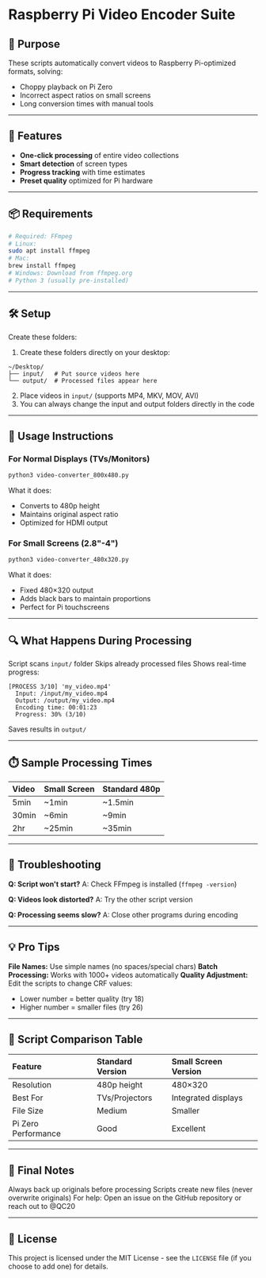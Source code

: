 # Raspberry Pi Video Encoder Suite

## 🎯 Purpose
These scripts automatically convert videos to Raspberry Pi-optimized formats, solving:
- Choppy playback on Pi Zero
- Incorrect aspect ratios on small screens
- Long conversion times with manual tools

---

## 🌟 Features
- **One-click processing** of entire video collections
- **Smart detection** of screen types
- **Progress tracking** with time estimates
- **Preset quality** optimized for Pi hardware

---

## 📦 Requirements

```bash
# Required: FFmpeg
# Linux:
sudo apt install ffmpeg
# Mac:
brew install ffmpeg
# Windows: Download from ffmpeg.org
# Python 3 (usually pre-installed)
```

---

## 🛠 Setup
Create these folders:

1. Create these folders directly on your desktop:
```text
~/Desktop/
├── input/   # Put source videos here
└── output/  # Processed files appear here
```
2. Place videos in `input/` (supports MP4, MKV, MOV, AVI)
3. You can always change the input and output folders directly in the code

---

## 🚀 Usage Instructions

### For Normal Displays (TVs/Monitors)

```bash
python3 video-converter_800x480.py
```
What it does:
- Converts to 480p height
- Maintains original aspect ratio
- Optimized for HDMI output

### For Small Screens (2.8"-4")

```bash
python3 video-converter_480x320.py
```
What it does:
- Fixed 480×320 output
- Adds black bars to maintain proportions
- Perfect for Pi touchscreens

---

## 🔍 What Happens During Processing
Script scans `input/` folder
Skips already processed files
Shows real-time progress:

```text
[PROCESS 3/10] 'my_video.mp4'
  Input: /input/my_video.mp4
  Output: /output/my_video.mp4
  Encoding time: 00:01:23
  Progress: 30% (3/10)
```
Saves results in `output/`

---

## ⏱️ Sample Processing Times

| Video | Small Screen | Standard 480p |
| :---- | :----------- | :------------ |
| 5min  | ~1min        | ~1.5min       |
| 30min | ~6min        | ~9min         |
| 2hr   | ~25min       | ~35min        |

---

## 🛑 Troubleshooting

**Q: Script won't start?**
A: Check FFmpeg is installed (`ffmpeg -version`)

**Q: Videos look distorted?**
A: Try the other script version

**Q: Processing seems slow?**
A: Close other programs during encoding

---

## 💡 Pro Tips

**File Names:** Use simple names (no spaces/special chars)
**Batch Processing:** Works with 1000+ videos automatically
**Quality Adjustment:** Edit the scripts to change CRF values:
- Lower number = better quality (try 18)
- Higher number = smaller files (try 26)

---

## 📜 Script Comparison Table

| Feature          | Standard Version | Small Screen Version |
| :--------------- | :--------------- | :------------------- |
| Resolution       | 480p height      | 480×320              |
| Best For         | TVs/Projectors   | Integrated displays  |
| File Size        | Medium           | Smaller              |
| Pi Zero Performance | Good             | Excellent            |

---

## 📌 Final Notes
Always back up originals before processing
Scripts create new files (never overwrite originals)
For help: Open an issue on the GitHub repository or reach out to @QC20

---

## 📄 License
This project is licensed under the MIT License - see the `LICENSE` file (if you choose to add one) for details.